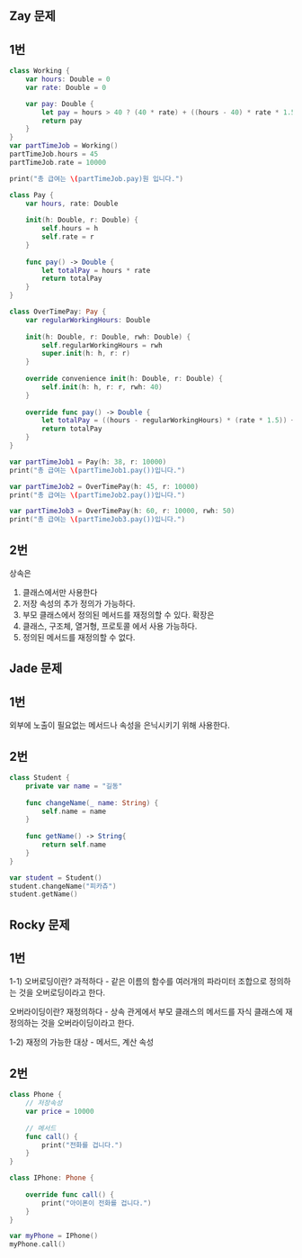 ## Zay 문제
## 1번
```swift
class Working {
    var hours: Double = 0
    var rate: Double = 0

    var pay: Double {
        let pay = hours > 40 ? (40 * rate) + ((hours - 40) * rate * 1.5) : hours * rate
        return pay
    }
}
var partTimeJob = Working()
partTimeJob.hours = 45
partTimeJob.rate = 10000

print("총 급여는 \(partTimeJob.pay)원 입니다.")

class Pay {
    var hours, rate: Double
    
    init(h: Double, r: Double) {
        self.hours = h
        self.rate = r
    }
    
    func pay() -> Double {
        let totalPay = hours * rate
        return totalPay
    }
}

class OverTimePay: Pay {
    var regularWorkingHours: Double
    
    init(h: Double, r: Double, rwh: Double) {
        self.regularWorkingHours = rwh
        super.init(h: h, r: r)
    }
    
    override convenience init(h: Double, r: Double) {
        self.init(h: h, r: r, rwh: 40)
    }
    
    override func pay() -> Double {
        let totalPay = ((hours - regularWorkingHours) * (rate * 1.5)) + (rate * regularWorkingHours)
        return totalPay
    }
}

var partTimeJob1 = Pay(h: 38, r: 10000)
print("총 급여는 \(partTimeJob1.pay())입니다.")

var partTimeJob2 = OverTimePay(h: 45, r: 10000)
print("총 급여는 \(partTimeJob2.pay())입니다.")

var partTimeJob3 = OverTimePay(h: 60, r: 10000, rwh: 50)
print("총 급여는 \(partTimeJob3.pay())입니다.")
```

## 2번
상속은
 1. 클래스에서만 사용한다
 2. 저장 속성의 추가 정의가 가능하다.
 3. 부모 클래스에서 정의된 메서드를 재정의할 수 있다.
확장은
 1. 클래스, 구조체, 열거형, 프로토콜 에서 사용 가능하다.
 2. 정의된 메서드를 재정의할 수 없다.


## Jade 문제
## 1번
외부에 노출이 필요없는 메서드나 속성을 은닉시키기 위해 사용한다.

## 2번
```swift
class Student {
    private var name = "길동"
    
    func changeName(_ name: String) {
        self.name = name
    }
    
    func getName() -> String{
        return self.name
    }
}

var student = Student()
student.changeName("피카츄")
student.getName()
```

## Rocky 문제
## 1번
1-1)
 오버로딩이란? 과적하다 -  같은 이름의 함수를 여러개의 파라미터 조합으로 정의하는 것을 오버로딩이라고 한다.
 
 오버라이딩이란? 재정의하다 - 상속 관게에서 부모 클래스의 메서드를 자식 클래스에 재정의하는 것을 오버라이딩이라고 한다.
 
 1-2)
 재정의 가능한 대상 - 메서드, 계산 속성

## 2번

```swift
class Phone {
    // 저장속성
    var price = 10000
     
    // 메서드
    func call() {
        print("전화를 겁니다.")
    }
}

class IPhone: Phone {
    
    override func call() {
        print("아이폰이 전화를 겁니다.")
    }
}

var myPhone = IPhone()
myPhone.call()
```
